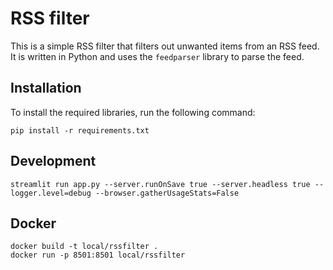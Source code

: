 # RSS filter

This is a simple RSS filter that filters out unwanted items from an RSS feed. It is written in Python and uses the `feedparser` library to parse the feed.

## Installation

To install the required libraries, run the following command:

```shell
pip install -r requirements.txt
```

## Development

```shell
streamlit run app.py --server.runOnSave true --server.headless true --logger.level=debug --browser.gatherUsageStats=False
```


## Docker

```shell
docker build -t local/rssfilter .
docker run -p 8501:8501 local/rssfilter
```
